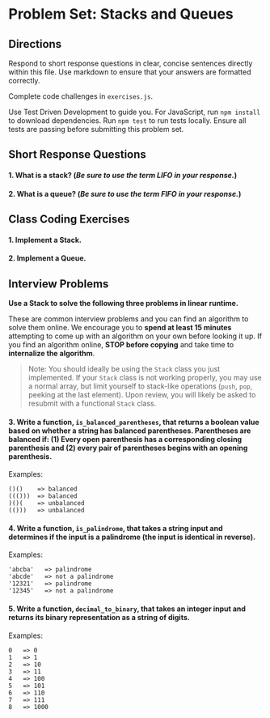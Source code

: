 # Problem Set: Stacks and Queues

## Directions
Respond to short response questions in clear, concise sentences directly within this file. Use markdown to ensure that your answers are formatted correctly.

Complete code challenges in `exercises.js`. 

Use Test Driven Development to guide you. For JavaScript, run `npm install` to download dependencies. Run `npm test` to run tests locally. Ensure all tests are passing before submitting this problem set.

## Short Response Questions

#### 1. What is a stack? (_Be sure to use the term **LIFO** in your response._)

#### 2. What is a queue? (_Be sure to use the term **FIFO** in your response._)

## Class Coding Exercises

#### 1. Implement a Stack.

#### 2. Implement a Queue.

## Interview Problems 

**Use a Stack to solve the following three problems in linear runtime.** 

These are common interview problems and you can find an algorithm to solve them online. We encourage you to **spend at least 15 minutes** attempting to come up with an algorithm on your own before looking it up. If you find an algorithm online, **STOP before copying** and take time to **internalize the algorithm**.

> Note: You should ideally be using the `Stack` class you just implemented. If your `Stack` class is not working properly, you may use a normal array, but limit yourself to stack-like operations (`push`, `pop`, peeking at the last element). Upon review, you will likely be asked to resubmit with a functional `Stack` class.

#### 3. Write a function, `is_balanced_parentheses`, that returns a boolean value based on whether a string has balanced parentheses. Parentheses are balanced if: **(1)** Every open parenthesis has a corresponding closing parenthesis and **(2)** every pair of parentheses begins with an opening parenthesis.

  Examples:
  ```
  ()()    => balanced
  ((()))  => balanced
  )()(    => unbalanced
  (()))   => unbalanced
  ```

#### 4. Write a function, `is_palindrome`, that takes a string input and determines if the input is a palindrome (the input is identical in reverse).

  Examples:
  ```
  'abcba'   => palindrome
  'abcde'   => not a palindrome
  '12321'   => palindrome
  '12345'   => not a palindrome
  ```

#### 5. Write a function, `decimal_to_binary`, that takes an integer input and returns its binary representation as a string of digits.

  Examples:
  ```
  0   => 0
  1   => 1
  2   => 10
  3   => 11
  4   => 100
  5   => 101
  6   => 110
  7   => 111
  8   => 1000
  ```
